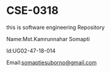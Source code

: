 # CSE-0318
this is software engineering Repository

Name:Mst.Kamrunnahar Somapti

Id:UG02-47-18-014

Email:somaptiesuborno@gmail.com
